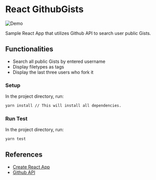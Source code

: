 # React GithubGists

![Demo](react-gist-app-demo.gif)

Sample React App that utilizes Github API to search user public Gists.

## Functionalities

* Search all public Gists by entered username
* Display filetypes as tags
* Display the last three users who fork it

### Setup

In the project directory, run:

```bash
yarn install // This will install all dependencies.
```

### Run Test

In the project directory, run:

```bash
yarn test
```

## References

* [Create React App](https://github.com/facebook/create-react-app)
* [Github API](https://docs.github.com/en/rest/reference/gists)
